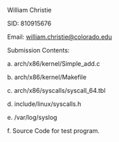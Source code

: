 William Christie

SID: 810915676

Email: william.christie@colorado.edu

Submission Contents:

a. arch/x86/kernel/Simple_add.c

b. arch/x86/kernel/Makefile

c. arch/x86/syscalls/syscall_64.tbl

d. include/linux/syscalls.h

e. /var/log/syslog

f. Source Code for test program.
